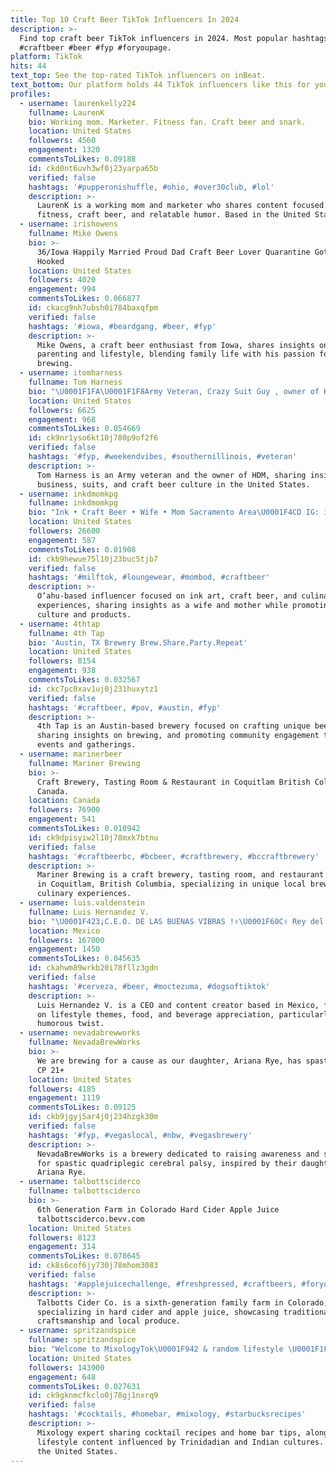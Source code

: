 ```yaml
---
title: Top 10 Craft Beer TikTok Influencers In 2024
description: >-
  Find top craft beer TikTok influencers in 2024. Most popular hashtags:
  #craftbeer #beer #fyp #foryoupage.
platform: TikTok
hits: 44
text_top: See the top-rated TikTok influencers on inBeat.
text_bottom: Our platform holds 44 TikTok influencers like this for you to contact.
profiles:
  - username: laurenkelly224
    fullname: LaurenK
    bio: Working mom. Marketer. Fitness fan. Craft beer and snark.
    location: United States
    followers: 4560
    engagement: 1320
    commentsToLikes: 0.09188
    id: ckd0nt6uvh3wf0j23yarpa65b
    verified: false
    hashtags: '#pupperonishuffle, #ohio, #over30club, #lol'
    description: >-
      LaurenK is a working mom and marketer who shares content focused on
      fitness, craft beer, and relatable humor. Based in the United States.
  - username: irishowens
    fullname: Mike Owens
    bio: >-
      36/Iowa Happily Married Proud Dad Craft Beer Lover Quarantine Got Me
      Hooked
    location: United States
    followers: 4020
    engagement: 994
    commentsToLikes: 0.066877
    id: ckacg9nh7ubsh0i784baxqfpm
    verified: false
    hashtags: '#iowa, #beardgang, #beer, #fyp'
    description: >-
      Mike Owens, a craft beer enthusiast from Iowa, shares insights on
      parenting and lifestyle, blending family life with his passion for
      brewing.
  - username: itomharness
    fullname: Tom Harness
    bio: "\U0001F1FA\U0001F1F8Army Veteran, Crazy Suit Guy , owner of HDM, &\U0001F37ACraft Beer Drinker \U0001F986#QLMS"
    location: United States
    followers: 6625
    engagement: 968
    commentsToLikes: 0.054669
    id: ck9nr1yso6kt10j780p9of2f6
    verified: false
    hashtags: '#fyp, #weekendvibes, #southernillinois, #veteran'
    description: >-
      Tom Harness is an Army veteran and the owner of HDM, sharing insights on
      business, suits, and craft beer culture in the United States.
  - username: inkdmomkpg
    fullname: inkdmomkpg
    bio: "Ink • Craft Beer • Wife • Mom Sacramento Area\U0001F4CD IG: inkdmomkpg"
    location: United States
    followers: 26600
    engagement: 587
    commentsToLikes: 0.01908
    id: ckb9hewue75l10j23buc5tjb7
    verified: false
    hashtags: '#milftok, #loungewear, #mombod, #craftbeer'
    description: >-
      O’ahu-based influencer focused on ink art, craft beer, and culinary
      experiences, sharing insights as a wife and mother while promoting local
      culture and products.
  - username: 4thtap
    fullname: 4th Tap
    bio: 'Austin, TX Brewery Brew.Share.Party.Repeat'
    location: United States
    followers: 8154
    engagement: 938
    commentsToLikes: 0.032567
    id: ckc7pc0xav1uj0j231huxytz1
    verified: false
    hashtags: '#craftbeer, #pov, #austin, #fyp'
    description: >-
      4th Tap is an Austin-based brewery focused on crafting unique beers,
      sharing insights on brewing, and promoting community engagement through
      events and gatherings.
  - username: marinerbeer
    fullname: Mariner Brewing
    bio: >-
      Craft Brewery, Tasting Room & Restaurant in Coquitlam British Columbia,
      Canada.
    location: Canada
    followers: 76900
    engagement: 541
    commentsToLikes: 0.010942
    id: ck9dpisyiw2l10j78mxk7btnu
    verified: false
    hashtags: '#craftbeerbc, #bcbeer, #craftbrewery, #bccraftbrewery'
    description: >-
      Mariner Brewing is a craft brewery, tasting room, and restaurant located
      in Coquitlam, British Columbia, specializing in unique local brews and
      culinary experiences.
  - username: luis.valdenstein
    fullname: Luis Hernandez V.
    bio: "\U0001F423¡C.E.O. DE LAS BUENAS VIBRAS !✌\U0001F60C✌ Rey del quesito cheddar \U0001F9C0\U0001F934"
    location: Mexico
    followers: 167000
    engagement: 1450
    commentsToLikes: 0.045635
    id: ckahwm89wrkb20i78fllz3gdn
    verified: false
    hashtags: '#cerveza, #beer, #moctezuma, #dogsoftiktok'
    description: >-
      Luis Hernandez V. is a CEO and content creator based in Mexico, focusing
      on lifestyle themes, food, and beverage appreciation, particularly with a
      humorous twist.
  - username: nevadabrewworks
    fullname: NevadaBrewWorks
    bio: >-
      We are brewing for a cause as our daughter, Ariana Rye, has spastic quad
      CP 21+
    location: United States
    followers: 4185
    engagement: 1119
    commentsToLikes: 0.09125
    id: ckb9jgyj5ar4j0j234hzgk30m
    verified: false
    hashtags: '#fyp, #vegaslocal, #nbw, #vegasbrewery'
    description: >-
      NevadaBrewWorks is a brewery dedicated to raising awareness and support
      for spastic quadriplegic cerebral palsy, inspired by their daughter,
      Ariana Rye.
  - username: talbottsciderco
    fullname: talbottsciderco
    bio: >-
      6th Generation Farm in Colorado Hard Cider Apple Juice
      talbottsciderco.bevv.com
    location: United States
    followers: 8123
    engagement: 314
    commentsToLikes: 0.078645
    id: ck8s6cof6jy730j78mhom3083
    verified: false
    hashtags: '#applejuicechallenge, #freshpressed, #craftbeers, #foryou'
    description: >-
      Talbotts Cider Co. is a sixth-generation family farm in Colorado,
      specializing in hard cider and apple juice, showcasing traditional
      craftsmanship and local produce.
  - username: spritzandspice
    fullname: spritzandspice
    bio: "Welcome to MixologyTok\U0001F942 & random lifestyle \U0001F1F9\U0001F1F9\U0001F1EE\U0001F1F3 ✉️ spritzandspice@gmail.com"
    location: United States
    followers: 143900
    engagement: 648
    commentsToLikes: 0.027631
    id: ck9gknmcfkclo0j78gj1nxrq9
    verified: false
    hashtags: '#cocktails, #homebar, #mixology, #starbucksrecipes'
    description: >-
      Mixology expert sharing cocktail recipes and home bar tips, alongside
      lifestyle content influenced by Trinidadian and Indian cultures. Based in
      the United States.
---
```


